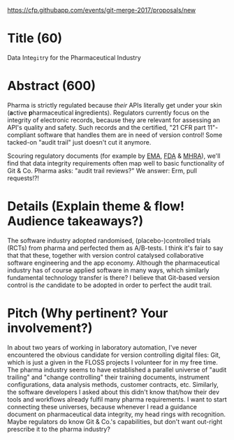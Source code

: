 https://cfp.githubapp.com/events/git-merge-2017/proposals/new

# Title (60)

Data Inte`git`ry for the Pharmaceutical Industry

# Abstract (600)

Pharma is strictly regulated because _their_ APIs literally get under your skin (**a**ctive **p**harmaceutical **i**ngredients). Regulators currently focus on the integrity of electronic records, because they are relevant for assessing an API's quality and safety. Such records and the certified, "21 CFR part 11"-compliant software that handles them are in need of version control! Some tacked-on "audit trail" just doesn't cut it anymore.

Scouring regulatory documents (for example by [EMA](http://www.ema.europa.eu/ema/index.jsp?curl=pages/regulation/q_and_a/q_and_a_detail_000027.jsp#section16), [FDA](https://www.regulations.gov/document?D=FDA-2016-D-1113-0002) & [MHRA](https://www.gov.uk/government/publications/good-manufacturing-practice-data-integrity-definitions)), we'll find that data integrity requirements often map well to basic functionality of Git & Co. Pharma asks: "audit trail reviews?" We answer: Erm, pull requests!?!

# Details (Explain theme & flow! Audience takeaways?)

The software industry adopted randomised, (placebo-)controlled trials (RCTs) from pharma and perfected them as A/B-tests. I think it's fair to say that  that these, together with version control catalysed collaborative software engineering and the app economy. Although the pharmaceutical industry has of course applied software in many ways, which similarly fundamental technology transfer is there? I believe that Git-based version control is _the_ candidate to be adopted in order to perfect the audit trail. 

# Pitch (Why pertinent? Your involvement?)

In about two years of working in laboratory automation, I've never encountered the obvious candidate for version controlling digital files: Git, which is just a given in the FLOSS projects I volunteer for in my free time. The pharma industry seems to have established a parallel universe of "audit trailing" and "change controlling" their training documents, instrument configurations, data analysis methods, customer contracts, etc. Similarly, the software developers I asked about this didn't know that/how their dev tools and workflows already fulfil many pharma requirements. I want to start connecting these universes,  because whenever I read a guidance document on pharmaceutical data integrity, my head rings with recognition. Maybe regulators do know Git & Co.'s capabilities, but don't want out-right prescribe it to the pharma industry?
